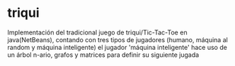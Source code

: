 # triqui
Implementación del tradicional juego de triqui/Tic-Tac-Toe en java(NetBeans),  contando con tres tipos de jugadores (humano, máquina al random y máquina inteligente)  el jugador 'máquina inteligente'  hace uso de un árbol n-ario, grafos y matrices para definir su siguiente jugada
